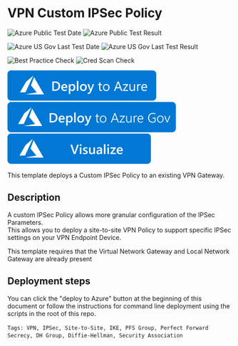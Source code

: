 # VPN Custom IPSec Policy

![Azure Public Test Date](https://azurequickstartsservice.blob.core.windows.net/badges/quickstarts/microsoft.network/vpn-custom-ipsec-policy/PublicLastTestDate.svg)
![Azure Public Test Result](https://azurequickstartsservice.blob.core.windows.net/badges/quickstarts/microsoft.network/vpn-custom-ipsec-policy/PublicDeployment.svg)

![Azure US Gov Last Test Date](https://azurequickstartsservice.blob.core.windows.net/badges/quickstarts/microsoft.network/vpn-custom-ipsec-policy/FairfaxLastTestDate.svg)
![Azure US Gov Last Test Result](https://azurequickstartsservice.blob.core.windows.net/badges/quickstarts/microsoft.network/vpn-custom-ipsec-policy/FairfaxDeployment.svg)

![Best Practice Check](https://azurequickstartsservice.blob.core.windows.net/badges/quickstarts/microsoft.network/vpn-custom-ipsec-policy/BestPracticeResult.svg)
![Cred Scan Check](https://azurequickstartsservice.blob.core.windows.net/badges/quickstarts/microsoft.network/vpn-custom-ipsec-policy/CredScanResult.svg)

[![Deploy To Azure](https://raw.githubusercontent.com/Azure/azure-quickstart-templates/master/1-CONTRIBUTION-GUIDE/images/deploytoazure.svg?sanitize=true)](https://portal.azure.com/#create/Microsoft.Template/uri/https%3A%2F%2Fraw.githubusercontent.com%2FAzure%2Fazure-quickstart-templates%2Fmaster%2Fquickstarts%2Fmicrosoft.network%2Fvpn-custom-ipsec-policy%2Fazuredeploy.json)
[![Deploy To Azure US Gov](https://raw.githubusercontent.com/Azure/azure-quickstart-templates/master/1-CONTRIBUTION-GUIDE/images/deploytoazuregov.svg?sanitize=true)](https://portal.azure.us/#create/Microsoft.Template/uri/https%3A%2F%2Fraw.githubusercontent.com%2FAzure%2Fazure-quickstart-templates%2Fmaster%2Fquickstarts%2Fmicrosoft.network%2Fvpn-custom-ipsec-policy%2Fazuredeploy.json)
[![Visualize](https://raw.githubusercontent.com/Azure/azure-quickstart-templates/master/1-CONTRIBUTION-GUIDE/images/visualizebutton.svg?sanitize=true)](http://armviz.io/#/?load=https%3A%2F%2Fraw.githubusercontent.com%2FAzure%2Fazure-quickstart-templates%2Fmaster%2Fquickstarts%2Fmicrosoft.network%2Fvpn-custom-ipsec-policy%2Fazuredeploy.json)


This template deploys a Custom IPSec Policy to an existing VPN Gateway.  

## Description

A custom IPSec Policy allows more granular configuration of the IPSec Parameters.  
This allows you to deploy a site-to-site VPN Policy to support specific IPSec settings on your VPN Endpoint Device.  

This template requires that the Virtual Network Gateway and Local Network Gateway are already present


## Deployment steps

You can click the "deploy to Azure" button at the beginning of this document or follow the instructions for command line deployment using the scripts in the root of this repo.

`Tags: VPN, IPSec, Site-to-Site, IKE, PFS Group, Perfect Forward Secrecy, DH Group, Diffie-Hellman, Security Association`
